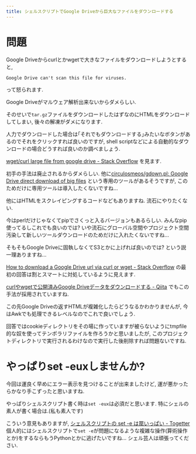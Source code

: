 ```yaml
---
title: シェルスクリプトでGoogle Driveから巨大なファイルをダウンロードする
---
```


# 問題

Google Driveからcurlとかwgetで大きなファイルをダウンロードしようとすると,

~~~
Google Drive can't scan this file for viruses.
~~~

って怒られます.

Google Driveがマルウェア解析出来ないからダメらしい.

そのせいで`tar.gz`ファイルをダウンロードしたはずなのにHTMLをダウンロードしてしまい,
後々の解凍がダメになります.

人力でダウンロードした場合は｢それでもダウンロードする｣みたいなボタンがあるのでそれをクリックすれば良いのですが,
shell scriptなどによる自動的なダウンロードの場合どうすれば良いのか調べましょう.

[wget/curl large file from google drive - Stack Overflow](https://stackoverflow.com/questions/25010369/wget-curl-large-file-from-google-drive)
を見ます.

初手の手法は廃止されるからダメらしい.
他に[circulosmeos/gdown.pl: Google Drive direct download of big files](https://github.com/circulosmeos/gdown.pl)
という専用のツールがあるそうですが,
このためだけに専用ツールは導入したくないですね…

他にはHTMLをスクレイピングするコードなどもありますね.
流石にやりたくない.

今はperlだけじゃなくてpipでさくっと入るバージョンもあるらしい.
みんなpip使ってるしこれでも良いのでは?
いや流石にグローバル空間やプロジェクト空間汚染して新しいツールダウンロードのためだけに入れたくないですね…

そもそもGoogle Driveに固執しなくてS3とかに上げれば良いのでは?
という説一理ありますね…

[How to download a Google Drive url via curl or wget - Stack Overflow](https://stackoverflow.com/questions/48133080/how-to-download-a-google-drive-url-via-curl-or-wget/48133859)
の最初の回答は割とスマートに対処しているように見えます.

[curlやwgetで公開済みGoogle Driveデータをダウンロードする - Qiita](https://qiita.com/namakemono/items/c963e75e0af3f7eed732)
でもこの手法が採用されていますね.

この先Google Driveの返すHTMLが複雑化したらどうなるかわかりませんが,
今はAwkでも処理できるレベルなのでこれで良いでしょう.

回答ではcookieディレクトリをその場に作っていますが被らないようにtmpfile的な奴を使ってテンポラリファイルを作ろうかと思いましたが,
このプロジェクトディレクトリで実行されるわけなので実行した後削除すれば問題ないですね.

# やっぱりset -euxしませんか?

今回は運良く早めにエラー表示を見つけることが出来ましたけど,
運が悪かったらかなり手こずったと思いますね.

やっぱりシェルスクリプト書く時は`set -eux`は必須だと思います.
特にシェルの素人が書く場合は.(私も素人です)

こういう意見もありますが,
[シェルスクリプトの set -e は罠いっぱい - Togetter](https://togetter.com/li/1104655)
個人的にはシェルスクリプトで`set -e`が問題になるような複雑な操作(算術操作とか)をするならもうPythonとかに逃げたいですね…
シェル芸人は頑張ってください.
